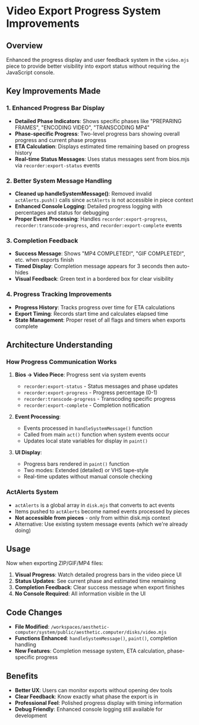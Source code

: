 # Video Export Progress System Improvements

## Overview
Enhanced the progress display and user feedback system in the `video.mjs` piece to provide better visibility into export status without requiring the JavaScript console.

## Key Improvements Made

### 1. Enhanced Progress Bar Display
- **Detailed Phase Indicators**: Shows specific phases like "PREPARING FRAMES", "ENCODING VIDEO", "TRANSCODING MP4"
- **Phase-specific Progress**: Two-level progress bars showing overall progress and current phase progress
- **ETA Calculation**: Displays estimated time remaining based on progress history
- **Real-time Status Messages**: Uses status messages sent from bios.mjs via `recorder:export-status` events

### 2. Better System Message Handling
- **Cleaned up handleSystemMessage()**: Removed invalid `actAlerts.push()` calls since `actAlerts` is not accessible in piece context
- **Enhanced Console Logging**: Detailed progress logging with percentages and status for debugging
- **Proper Event Processing**: Handles `recorder:export-progress`, `recorder:transcode-progress`, and `recorder:export-complete` events

### 3. Completion Feedback
- **Success Message**: Shows "MP4 COMPLETED!", "GIF COMPLETED!", etc. when exports finish
- **Timed Display**: Completion message appears for 3 seconds then auto-hides
- **Visual Feedback**: Green text in a bordered box for clear visibility

### 4. Progress Tracking Improvements
- **Progress History**: Tracks progress over time for ETA calculations
- **Export Timing**: Records start time and calculates elapsed time
- **State Management**: Proper reset of all flags and timers when exports complete

## Architecture Understanding

### How Progress Communication Works
1. **Bios → Video Piece**: Progress sent via system events
   - `recorder:export-status` - Status messages and phase updates
   - `recorder:export-progress` - Progress percentage (0-1)
   - `recorder:transcode-progress` - Transcoding specific progress
   - `recorder:export-complete` - Completion notification

2. **Event Processing**: 
   - Events processed in `handleSystemMessage()` function
   - Called from main `act()` function when system events occur
   - Updates local state variables for display in `paint()`

3. **UI Display**:
   - Progress bars rendered in `paint()` function
   - Two modes: Extended (detailed) or VHS tape-style
   - Real-time updates without manual console checking

### ActAlerts System
- `actAlerts` is a global array in `disk.mjs` that converts to act events
- Items pushed to `actAlerts` become named events processed by pieces
- **Not accessible from pieces** - only from within disk.mjs context
- Alternative: Use existing system message events (which we're already doing)

## Usage
Now when exporting ZIP/GIF/MP4 files:
1. **Visual Progress**: Watch detailed progress bars in the video piece UI
2. **Status Updates**: See current phase and estimated time remaining
3. **Completion Feedback**: Clear success message when export finishes
4. **No Console Required**: All information visible in the UI

## Code Changes
- **File Modified**: `/workspaces/aesthetic-computer/system/public/aesthetic.computer/disks/video.mjs`
- **Functions Enhanced**: `handleSystemMessage()`, `paint()`, completion handling
- **New Features**: Completion message system, ETA calculation, phase-specific progress

## Benefits
- **Better UX**: Users can monitor exports without opening dev tools
- **Clear Feedback**: Know exactly what phase the export is in
- **Professional Feel**: Polished progress display with timing information
- **Debug Friendly**: Enhanced console logging still available for development
